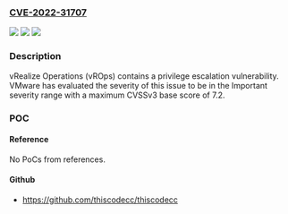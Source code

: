 ### [CVE-2022-31707](https://cve.mitre.org/cgi-bin/cvename.cgi?name=CVE-2022-31707)
![](https://img.shields.io/static/v1?label=Product&message=VMware%20vRealize%20Operations%20(vROps)&color=blue)
![](https://img.shields.io/static/v1?label=Version&message=n%2Fa&color=blue)
![](https://img.shields.io/static/v1?label=Vulnerability&message=VMware%20vRealize%20Operations%20(vROps)%20privilege%20escalation%20vulnerability&color=brighgreen)

### Description

vRealize Operations (vROps) contains a privilege escalation vulnerability. VMware has evaluated the severity of this issue to be in the Important severity range with a maximum CVSSv3 base score of 7.2.

### POC

#### Reference
No PoCs from references.

#### Github
- https://github.com/thiscodecc/thiscodecc

